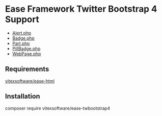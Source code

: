 Ease Framework Twitter Bootstrap 4 Support
==========================================

 * [Alert.php](src/Ease/TWB4/Alert.php)                                                                                                                                                                                                                       
 * [Badge.php](src/Ease/TWB4/Badge.php)                                                                                                                                                                                                                       
 * [Part.php](src/Ease/TWB4/Part.php)                                                                                                                                                                                                                        
 * [PillBadge.php](src/Ease/TWB4/PillBadge.php)                                                                                                                                                                                                                   
 * [WebPage.php](src/Ease/TWB4/WebPage.php)  

Requirements
------------

[vitexsoftware/ease-html](https://github.com/VitexSoftware/ease-html)


Installation
------------

composer require vitexsoftware/ease-twbootstrap4

